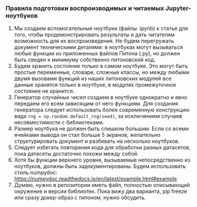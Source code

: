 ### Правила подготовки воспроизводимых и читаемых Jupyter-ноутбуков

1. Мы создаем вспомогательные ноутбуки (файлы .ipynb) к статье для того, чтобы продемонстрировать результаты и дать читателям возможность для их воспроизведения. Не будем перегружать документ техническими деталями: в ноутбуках могут вызываться любые функции из приложенных файлов Питона (.py), но должен быть сведен к минимуму собственно питоновский код.
2. Будем хранить состояние только в самом ноутбуке. Это могут быть простые переменные, словари, сложные классы, но между любыми двумя вызовами функций из наших питоновских модулей все данные хранятся только в ноутбуке, в модулях промежуточное состояние не хранится.
3. Генератор случайных чисел создаем в ноутбуке однократно и явно передаем его всем зависящим от него функциям. Для создания генератора следует использовать более современную конструкцию вида `rng = np.random.default_rng(seed)`, за исключением случаев несовместимости с библиотеками.
4. Размер ноутбука не должен быть слишком большим. Если со всеми ячейками вывода он стал больше 5 экранов, желательно структурировать документ и разбивать на несколько ноутбуков.
5. Следует избегать повторения кода для обработки разных датасетов, пока датасеты достаточно похожи между собой.
6. Хотя бы функции верхнего уровня, вызываемые непосредственно из ноутбуков, должны быть задокументированы. Будем использовать стиль numpydoc: https://numpydoc.readthedocs.io/en/latest/example.html#example
7. Думаю, нужно в репозитории иметь файл, полностью описывающий окружение и версии библиотек. Пока вижу два варианта, pip freeze или сразу докер-образ с питоном, нужно обсудить.



